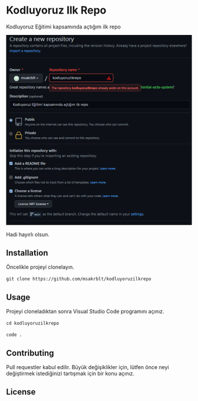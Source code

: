 # Kodluyoruz Ilk Repo
Kodluyoruz Eğitimi kapsamında açtığım ilk repo

![](Images/Kodluyoruz.png)

Hadi hayırlı olsun.

## Installation

Öncelikle projeyi clonelayın.

`git clone https://github.com/msakrblt/kodluyoruzilkrepo`



## Usage

Projeyi cloneladıktan sonra Visual Studio Code programını açınız.

`cd kodluyoruzilkrepo`

`code .`



## Contributing

Pull requestler kabul edilir. Büyük değişiklikler için, lütfen önce neyi değiştirmek istediğinizi tartışmak için bir konu açınız.



## License

![]()
